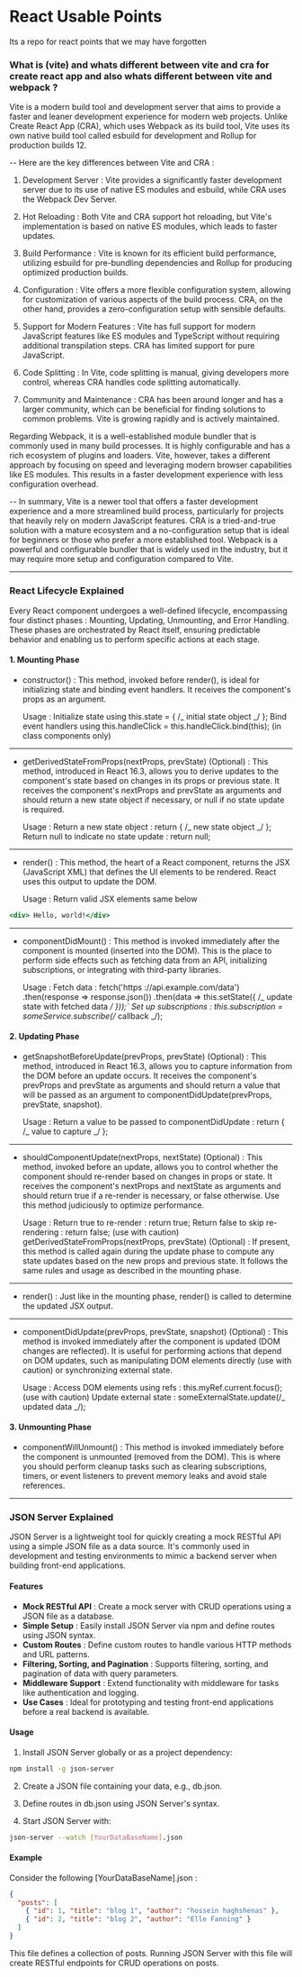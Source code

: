 # React Usable Points

Its a repo for react points that we may have forgotten

### What is (vite) and whats different between vite and cra for create react app and also whats different between vite and webpack ?

Vite is a modern build tool and development server that aims to provide a faster and leaner development experience for modern web projects. Unlike Create React App (CRA), which uses Webpack as its build tool, Vite uses its own native build tool called esbuild for development and Rollup for production builds 12.

-- Here are the key differences between Vite and CRA :

1. Development Server : Vite provides a significantly faster development server due to its use of native ES modules and esbuild, while CRA uses the Webpack Dev Server.

2. Hot Reloading : Both Vite and CRA support hot reloading, but Vite's implementation is based on native ES modules, which leads to faster updates.

3. Build Performance : Vite is known for its efficient build performance, utilizing esbuild for pre-bundling dependencies and Rollup for producing optimized production builds.

4. Configuration : Vite offers a more flexible configuration system, allowing for customization of various aspects of the build process. CRA, on the other hand, provides a zero-configuration setup with sensible defaults.

5. Support for Modern Features : Vite has full support for modern JavaScript features like ES modules and TypeScript without requiring additional transpilation steps. CRA has limited support for pure JavaScript.

6. Code Splitting : In Vite, code splitting is manual, giving developers more control, whereas CRA handles code splitting automatically.

7. Community and Maintenance : CRA has been around longer and has a larger community, which can be beneficial for finding solutions to common problems. Vite is growing rapidly and is actively maintained.

Regarding Webpack, it is a well-established module bundler that is commonly used in many build processes. It is highly configurable and has a rich ecosystem of plugins and loaders. Vite, however, takes a different approach by focusing on speed and leveraging modern browser capabilities like ES modules. This results in a faster development experience with less configuration overhead.

-- In summary, Vite is a newer tool that offers a faster development experience and a more streamlined build process, particularly for projects that heavily rely on modern JavaScript features. CRA is a tried-and-true solution with a mature ecosystem and a no-configuration setup that is ideal for beginners or those who prefer a more established tool. Webpack is a powerful and configurable bundler that is widely used in the industry, but it may require more setup and configuration compared to Vite.

<hr>

### React Lifecycle Explained

Every React component undergoes a well-defined lifecycle, encompassing four distinct phases : Mounting, Updating, Unmounting, and Error Handling. These phases are orchestrated by React itself, ensuring predictable behavior and enabling us to perform specific actions at each stage.

#### 1. Mounting Phase

- constructor() :
  This method, invoked before render(), is ideal for initializing state and binding event handlers. It receives the component's props as an argument.

  Usage :
  Initialize state using this.state = { /_ initial state object _/ };
  Bind event handlers using this.handleClick = this.handleClick.bind(this); (in class components only)

<hr>

- getDerivedStateFromProps(nextProps, prevState) (Optional) :
  This method, introduced in React 16.3, allows you to derive updates to the component's state based on changes in its props or previous state. It receives the component's nextProps and prevState as arguments and should return a new state object if necessary, or null if no state update is required.

  Usage :
  Return a new state object : return { /_ new state object _/ };
  Return null to indicate no state update : return null;

<hr>

- render() :
  This method, the heart of a React component, returns the JSX (JavaScript XML) that defines the UI elements to be rendered. React uses this output to update the DOM.

  Usage :
  Return valid JSX elements same below

```jsx
<div> Hello, world!</div>
```

<hr>

- componentDidMount() :
  This method is invoked immediately after the component is mounted (inserted into the DOM). This is the place to perform side effects such as fetching data from an API, initializing subscriptions, or integrating with third-party libraries.

  Usage :
  Fetch data : fetch('https ://api.example.com/data') .then(response => response.json()) .then(data => this.setState({ /_ update state with fetched data _/ }));`
  Set up subscriptions : this.subscription = someService.subscribe(/_ callback _/);

#### 2. Updating Phase

- getSnapshotBeforeUpdate(prevProps, prevState) (Optional) :
  This method, introduced in React 16.3, allows you to capture information from the DOM before an update occurs. It receives the component's prevProps and prevState as arguments and should return a value that will be passed as an argument to componentDidUpdate(prevProps, prevState, snapshot).

  Usage :
  Return a value to be passed to componentDidUpdate : return { /_ value to capture _/ };

<hr>

- shouldComponentUpdate(nextProps, nextState) (Optional) :
  This method, invoked before an update, allows you to control whether the component should re-render based on changes in props or state. It receives the component's nextProps and nextState as arguments and should return true if a re-render is necessary, or false otherwise. Use this method judiciously to optimize performance.

  Usage :
  Return true to re-render : return true;
  Return false to skip re-rendering : return false; (use with caution)
  getDerivedStateFromProps(nextProps, prevState) (Optional) : If present, this method is called again during the update phase to compute any state updates based on the new props and previous state. It follows the same rules and usage as described in the mounting phase.

<hr>

- render() :
  Just like in the mounting phase, render() is called to determine the updated JSX output.

<hr>

- componentDidUpdate(prevProps, prevState, snapshot) (Optional) :
  This method is invoked immediately after the component is updated (DOM changes are reflected). It is useful for performing actions that depend on DOM updates, such as manipulating DOM elements directly (use with caution) or synchronizing external state.

  Usage :
  Access DOM elements using refs : this.myRef.current.focus(); (use with caution)
  Update external state : someExternalState.update(/_ updated data _/);

#### 3. Unmounting Phase

- componentWillUnmount() :
  This method is invoked immediately before the component is unmounted (removed from the DOM). This is where you should perform cleanup tasks such as clearing subscriptions, timers, or event listeners to prevent memory leaks and avoid stale references.

<hr>

### JSON Server Explained

JSON Server is a lightweight tool for quickly creating a mock RESTful API using a simple JSON file as a data source. It's commonly used in development and testing environments to mimic a backend server when building front-end applications.

#### Features

- **Mock RESTful API** : Create a mock server with CRUD operations using a JSON file as a database.
- **Simple Setup** : Easily install JSON Server via npm and define routes using JSON syntax.
- **Custom Routes** : Define custom routes to handle various HTTP methods and URL patterns.
- **Filtering, Sorting, and Pagination** : Supports filtering, sorting, and pagination of data with query parameters.
- **Middleware Support** : Extend functionality with middleware for tasks like authentication and logging.
- **Use Cases** : Ideal for prototyping and testing front-end applications before a real backend is available.

#### Usage

1. Install JSON Server globally or as a project dependency:

```bash
npm install -g json-server
```

2. Create a JSON file containing your data, e.g., db.json.

3. Define routes in db.json using JSON Server's syntax.

4. Start JSON Server with:

```bash
json-server --watch [YourDataBaseName].json
```

#### Example

Consider the following [YourDataBaseName].json :

```json
{
  "posts": [
    { "id": 1, "title": "blog 1", "author": "hossein haghshenas" },
    { "id": 2, "title": "blog 2", "author": "Elle Fanning" }
  ]
}
```

This file defines a collection of posts. Running JSON Server with this file will create RESTful endpoints for CRUD operations on posts.
